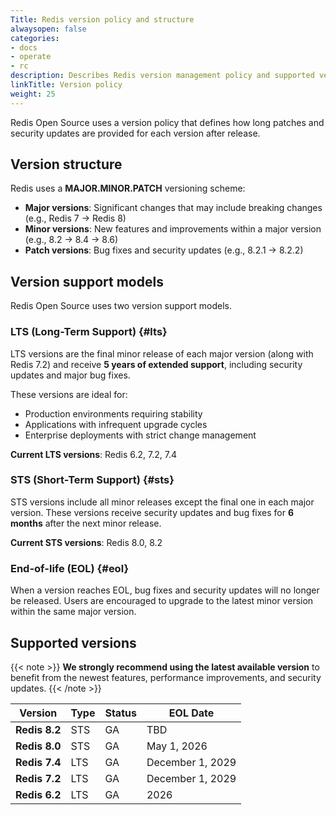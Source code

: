 ```yaml
---
Title: Redis version policy and structure
alwaysopen: false
categories:
- docs
- operate
- rc
description: Describes Redis version management policy and supported versions.
linkTitle: Version policy
weight: 25
---
```


Redis Open Source uses a version policy that defines how long patches and security updates are provided for each version after release.

## Version structure

Redis uses a **MAJOR.MINOR.PATCH** versioning scheme:

- **Major versions**: Significant changes that may include breaking changes (e.g., Redis 7 → Redis 8)
- **Minor versions**: New features and improvements within a major version (e.g., 8.2 → 8.4 → 8.6)
- **Patch versions**: Bug fixes and security updates (e.g., 8.2.1 → 8.2.2)

## Version support models

Redis Open Source uses two version support models.

### LTS (Long-Term Support) {#lts}

LTS versions are the final minor release of each major version (along with Redis 7.2) and receive **5 years of extended support**, including security updates and major bug fixes.

These versions are ideal for:

- Production environments requiring stability
- Applications with infrequent upgrade cycles
- Enterprise deployments with strict change management

**Current LTS versions**: Redis 6.2, 7.2, 7.4

### STS (Short-Term Support) {#sts}

STS versions include all minor releases except the final one in each major version. These versions receive security updates and bug fixes for **6 months** after the next minor release.

**Current STS versions**: Redis 8.0, 8.2

### End-of-life (EOL) {#eol}

When a version reaches EOL, bug fixes and security updates will no longer be released. Users are encouraged to upgrade to the latest minor version within the same major version. 

## Supported versions

{{< note >}}
**We strongly recommend using the latest available version** to benefit from the newest features, performance improvements, and security updates.
{{< /note >}}

| Version | Type | Status | EOL Date |
|---------|------|--------|----------|
| **Redis 8.2** | STS | GA | TBD |
| **Redis 8.0** | STS | GA | May 1, 2026 | 
| **Redis 7.4** | LTS | GA | December 1, 2029 |
| **Redis 7.2** | LTS | GA | December 1, 2029 | 
| **Redis 6.2** | LTS | GA | 2026 | 


